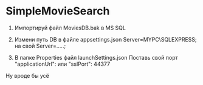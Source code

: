 # SimpleMovieSearch

1. Импортируй файл MoviesDB.bak в MS SQL 

2. Измени путь DB в файле appsettings.json  Server=MYPC\\SQLEXPRESS; на свой Server=.....;

3. В папке Properties  файл launchSettings.json  Поставь свой порт  "applicationUrl": или "sslPort": 44377

Ну вроде бы усё
